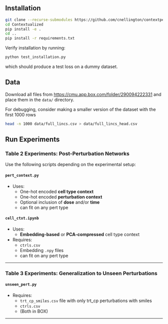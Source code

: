 ## Installation

```bash
git clone --recurse-submodules https://github.com/cnellington/contextpert.git
cd Contextualized
pip install -e .
cd ..
pip install -r requirements.txt
```

Verify installation by running:
```bash
python test_installation.py
```

which should produce a test loss on a dummy dataset.

## Data
Download all files from https://cmu.app.box.com/folder/290094222331 and place them in the `data/` directory.

For debugging, consider making a smaller version of the dataset with the first 1000 rows
```bash
head -n 1000 data/full_lincs.csv > data/full_lincs_head.csv
```

## Run Experiments

### Table 2 Experiments: Post-Perturbation Networks

Use the following scripts depending on the experimental setup:

#### `pert_context.py`

- Uses:
  - One-hot encoded **cell type context**
  - One-hot encoded **perturbation context**
  - Optional inclusion of **dose** and/or **time**
  - can fit on any pert type

#### `cell_ctxt.ipynb`

- Uses:
  - **Embedding-based** or **PCA-compressed** cell type context
- Requires:
  - `ctrls.csv`
  - Embedding `.npy` files 
  - can fit on any pert type

---

### Table 3 Experiments: Generalization to Unseen Perturbations

#### `unseen_pert.py`

- Requires:
  - `trt_cp_smiles.csv` file with only trt_cp perturbations with smiles
  - `ctrls.csv`
  - (Both in BOX)

---
